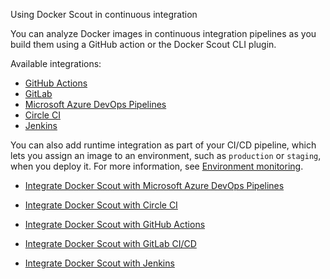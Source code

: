 Using Docker Scout in continuous integration


You can analyze Docker images in continuous integration pipelines as you build
them using a GitHub action or the Docker Scout CLI plugin.

Available integrations:

- [GitHub Actions](gha.md)
- [GitLab](gitlab.md)
- [Microsoft Azure DevOps Pipelines](azure.md)
- [Circle CI](circle-ci.md)
- [Jenkins](jenkins.md)

You can also add runtime integration as part of your CI/CD pipeline, which lets
you assign an image to an environment, such as `production` or `staging`, when
you deploy it. For more information, see [Environment monitoring](../environment/_index.md).



- [Integrate Docker Scout with Microsoft Azure DevOps Pipelines](https://docs.docker.com/scout/integrations/ci/azure/)

- [Integrate Docker Scout with Circle CI](https://docs.docker.com/scout/integrations/ci/circle-ci/)

- [Integrate Docker Scout with GitHub Actions](https://docs.docker.com/scout/integrations/ci/gha/)

- [Integrate Docker Scout with GitLab CI/CD](https://docs.docker.com/scout/integrations/ci/gitlab/)

- [Integrate Docker Scout with Jenkins](https://docs.docker.com/scout/integrations/ci/jenkins/)
